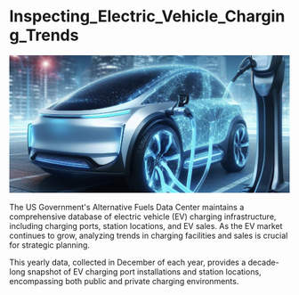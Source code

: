 # Inspecting_Electric_Vehicle_Charging_Trends

<img src= "https://github.com/mhshehata/Inspecting_Electric_Vehicle_Charging_Trends/blob/main/ev_charging.png" >


The US Government's Alternative Fuels Data Center maintains a comprehensive database of electric vehicle (EV) charging infrastructure, including charging ports, station locations, and EV sales. As the EV market continues to grow, analyzing trends in charging facilities and sales is crucial for strategic planning.

This yearly data, collected in December of each year, provides a decade-long snapshot of EV charging port installations and station locations, encompassing both public and private charging environments.
